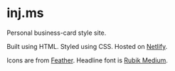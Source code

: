 # inj.ms

Personal business-card style site.

Built using HTML. Styled using CSS. Hosted on [Netlify](http://netlify.com/).

Icons are from [Feather](https://feathericons.com/). Headline font is [Rubik Medium](https://fonts.google.com/specimen/Rubik).
